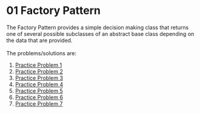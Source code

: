 # 01 Factory Pattern
The Factory Pattern provides a simple decision making class that returns one of several possible subclasses of an abstract base class depending on the data that are provided.
<br /><br />
The problems/solutions are:
1. [Practice Problem 1](https://www.journaldev.com/1392/factory-design-pattern-in-java)
2. [Practice Problem 2](https://alvinalexander.com/java/java-factory-pattern-example#the-concrete-dog-classes)
3. [Practice Problem 3](https://www.binpress.com/factory-design-pattern/)
4. [Practice Problem 4](https://www.tutorialspoint.com/design_pattern/factory_pattern.htm)
5. [Practice Problem 5](https://dzone.com/articles/java-the-factory-pattern)
6. [Practice Problem 6](https://sourcemaking.com/design_patterns/factory_method)
7. [Practice Problem 7](https://www.geeksforgeeks.org/design-patterns-set-2-factory-method)
